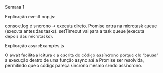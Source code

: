 Semana 1

Explicação eventLoop.js:

console.log é síncrono → executa direto.
Promise entra na microtask queue (executa antes das tasks).
setTimeout vai para a task queue (executa depois das microtasks).

Explicação asyncExamples.js

O await facilita a leitura e a escrita de código assíncrono porque ele “pausa” a execução dentro de uma função async até a Promise ser resolvida, permitindo que o código pareça síncrono mesmo sendo assíncrono.

